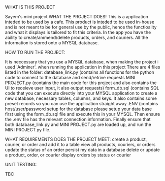WHAT IS THIS PROJECT

Sayem's mini project WHAT THE PROJECT DOES! This is a application inteded to be used by a cafe. This product is inteded to be used in-house and is not meant to be for general use by the public, hence the functioality and what it displays is tailored to fit this criteria. In the app you have the ability to create/ammend/delete products, orders, and couriers. All the information is stored onto a MYSQL database.

HOW TO RUN THE PROJECT:

It is neccessary that you use a MYSQL database, when making the project i used 'Adminer'. when running the application in this project
There are 4 files listed in the folder:
database_link.py (contains all functions for the python code to connect to the database and send/retrive requests
MINI PROJECT.py (contains the main code for this project and also contains the UI to receieve user input, it also output requests)
form_db.sql (contains SQL code that you can execute directly into your MYSQL application to create a new database, necessary tables, columns, and keys. It also contains some preset records so you can use the application straight away
.ENV (contains host/user/password setup for the database
please setup your data base first using the form_db.sql file and execute this in your MYSQL. Then ensure the .env file has the relevant connection information. Finally ensure that both database_link.py and MINI PROJECT.py are loaded up, and run the MINI PROJECT.py file.


WHAT REQUIREMENTS DOES THE PROJECT MEET:
create a product, courier, or order and add it to a table
view all products, couriers, or orders
update the status of an order
persist my data in a database
delete or update a product, order, or courier
display orders by status or courier


UNIT TESTING:

TBC
